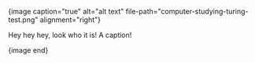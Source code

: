 {image caption="true" alt="alt text" file-path="computer-studying-turing-test.png" alignment="right"}

Hey hey hey, look who it is! A caption!

{image end}
